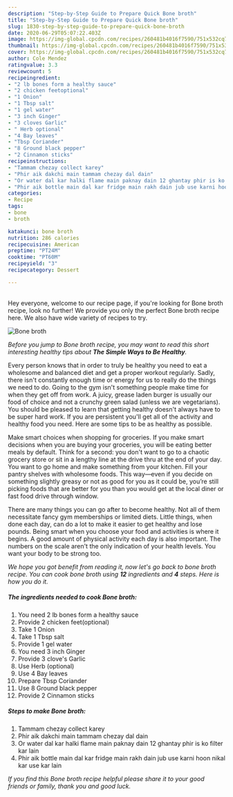```yaml
---
description: "Step-by-Step Guide to Prepare Quick Bone broth"
title: "Step-by-Step Guide to Prepare Quick Bone broth"
slug: 1830-step-by-step-guide-to-prepare-quick-bone-broth
date: 2020-06-29T05:07:22.403Z
image: https://img-global.cpcdn.com/recipes/260481b4016f7590/751x532cq70/bone-broth-recipe-main-photo.jpg
thumbnail: https://img-global.cpcdn.com/recipes/260481b4016f7590/751x532cq70/bone-broth-recipe-main-photo.jpg
cover: https://img-global.cpcdn.com/recipes/260481b4016f7590/751x532cq70/bone-broth-recipe-main-photo.jpg
author: Cole Mendez
ratingvalue: 3.3
reviewcount: 5
recipeingredient:
- "2 lb bones form a healthy sauce"
- "2 chicken feetoptional"
- "1 Onion"
- "1 Tbsp salt"
- "1 gel water"
- "3 inch Ginger"
- "3 cloves Garlic"
- " Herb optional"
- "4 Bay leaves"
- "Tbsp Coriander"
- "8 Ground black pepper"
- "2 Cinnamon sticks"
recipeinstructions:
- "Tammam chezay collect karey"
- "Phir aik dakchi main tammam chezay dal dain"
- "Or water dal kar halki flame main paknay dain 12 ghantay phir is ko filter kar lain"
- "Phir aik bottle main dal kar fridge main rakh dain jub use karni hoon nikal kar use kar lain"
categories:
- Recipe
tags:
- bone
- broth

katakunci: bone broth 
nutrition: 286 calories
recipecuisine: American
preptime: "PT24M"
cooktime: "PT60M"
recipeyield: "3"
recipecategory: Dessert

---
```

<br>
Hey everyone, welcome to our recipe page, if you're looking for Bone broth recipe, look no further! We provide you only the perfect Bone broth recipe here. We also have wide variety of recipes to try.
<br>


![Bone broth](https://img-global.cpcdn.com/recipes/260481b4016f7590/751x532cq70/bone-broth-recipe-main-photo.jpg)

<i>Before you jump to Bone broth recipe, you may want to read this short interesting healthy tips about <strong>The Simple Ways to Be Healthy</strong>.</i>

Every person knows that in order to truly be healthy you need to eat a wholesome and balanced diet and get a proper workout regularly. Sadly, there isn't constantly enough time or energy for us to really do the things we need to do. Going to the gym isn't something people make time for when they get off from work. A juicy, grease laden burger is usually our food of choice and not a crunchy green salad (unless we are vegetarians). You should be pleased to learn that getting healthy doesn't always have to be super hard work. If you are persistent you'll get all of the activity and healthy food you need. Here are some tips to be as healthy as possible.

Make smart choices when shopping for groceries. If you make smart decisions when you are buying your groceries, you will be eating better meals by default. Think for a second: you don't want to go to a chaotic grocery store or sit in a lengthy line at the drive thru at the end of your day. You want to go home and make something from your kitchen. Fill your pantry shelves with wholesome foods. This way—even if you decide on something slightly greasy or not as good for you as it could be, you’re still picking foods that are better for you than you would get at the local diner or fast food drive through window.

There are many things you can go after to become healthy. Not all of them necessitate fancy gym memberships or limited diets. Little things, when done each day, can do a lot to make it easier to get healthy and lose pounds. Being smart when you choose your food and activities is where it begins. A good amount of physical activity each day is also important. The numbers on the scale aren't the only indication of your health levels. You want your body to be strong too. 


<i>We hope you got benefit from reading it, now let's go back to bone broth recipe. You can cook bone broth using <strong>12</strong> ingredients and <strong>4</strong> steps. Here is how you do it.
</i>

##### The ingredients needed to cook Bone broth:

1. You need 2 lb bones form a healthy sauce
1. Provide 2 chicken feet(optional)
1. Take 1 Onion
1. Take 1 Tbsp salt
1. Provide 1 gel water
1. You need 3 inch Ginger
1. Provide 3 clove&#39;s Garlic
1. Use  Herb (optional)
1. Use 4 Bay leaves
1. Prepare Tbsp Coriander
1. Use 8 Ground black pepper
1. Provide 2 Cinnamon sticks


##### Steps to make Bone broth:

1. Tammam chezay collect karey
1. Phir aik dakchi main tammam chezay dal dain
1. Or water dal kar halki flame main paknay dain 12 ghantay phir is ko filter kar lain
1. Phir aik bottle main dal kar fridge main rakh dain jub use karni hoon nikal kar use kar lain


<i>If you find this Bone broth recipe helpful please share it to your good friends or family, thank you and good luck.</i>

